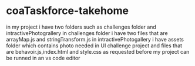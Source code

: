 # coaTaskforce-takehome
in my project i have two folders such as challenges folder and intractivePhotograllery
in challenges folder i have two files that are arrayMap.js and stringTransform.js
in intractivePhotogallery i have assets folder which contains photo needed in UI challenge project and files that are behavoir.js,index.html and style.css
as requested before  my project can be runned in an vs code editor
